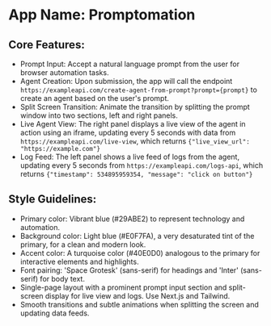 # **App Name**: Promptomation

## Core Features:

- Prompt Input: Accept a natural language prompt from the user for browser automation tasks.
- Agent Creation: Upon submission, the app will call the endpoint `https://exampleapi.com/create-agent-from-prompt?prompt={prompt}` to create an agent based on the user's prompt.
- Split Screen Transition: Animate the transition by splitting the prompt window into two sections, left and right panels.
- Live Agent View: The right panel displays a live view of the agent in action using an iframe, updating every 5 seconds with data from `https://exampleapi.com/live-view`, which returns `{"live_view_url": "https://example.com"}`
- Log Feed: The left panel shows a live feed of logs from the agent, updating every 5 seconds from `https://exampleapi.com/logs-api`, which returns `{"timestamp": 534895959354, "message": "click on button"}`

## Style Guidelines:

- Primary color: Vibrant blue (#29ABE2) to represent technology and automation.
- Background color: Light blue (#E0F7FA), a very desaturated tint of the primary, for a clean and modern look.
- Accent color: A turquoise color (#40E0D0) analogous to the primary for interactive elements and highlights.
- Font pairing: 'Space Grotesk' (sans-serif) for headings and 'Inter' (sans-serif) for body text.
- Single-page layout with a prominent prompt input section and split-screen display for live view and logs. Use Next.js and Tailwind.
- Smooth transitions and subtle animations when splitting the screen and updating data feeds.